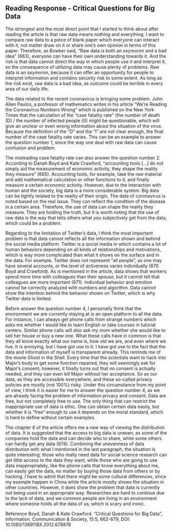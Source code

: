 ## Reading Response -  Critical Questions for Big Data

The strongest and the most direct point that I started to think about after reading the article is that raw data means nothing and everything. I want to compare raw data to a piece of blank paper which everyone can interact with it, not matter draw on it or share one’s own opinion in terms of this paper. Therefore, as Bowker said, “Raw data is both an oxymoron and a bad idea” (663), everyone can have their own understanding towards it. And the risk is that data cannot direct the way in which people use it and interpret it, so the consequence of utilizing data may cause plenty of problems. Raw data is an oxymoron, because it can offer an opportunity for people to interpret information and contains security risk to some extent. As long as the risk exist, raw data is a bad idea, as outcome could be terrible in every area of our daily life.



The data related to the recent coronavirus is bringing some problem. John Allen Paulos, a professor of mathematics writes in his article “We’re Reading the Coronavirus Numbers Wrong” which is published on the New York Times that the calculation of the “case fatality rate” (the number of death (D) / the number of infected people (I)) might be questionable, which will give an unclear or even wrong information about the situation of the virus. Because the definition of the “D” and the “I” are not clear enough, the final number of the case fatality rate varies. This can be an example to answer the question number 1, since the way one deal with raw data can cause confusion and problem.



The misleading case fatality rate can also answer the question number 2. According to Danah Boyd and Kate Crawford, “accounting tools [...] do not simply aid the measurement of economic activity, they shape the reality they measure” (665). Accounting tools, for example, take the raw material and add mathematical calculation or other functions to it, and finally measure a certain economic activity. However, due to the interaction with human and the society, big data is a more considerable system. Big data can be tightly related to the reality of their origin. The data of coronavirus is noted based on the real issue. They can reflect the condition of the disease in a certain area. Therefore, the use of data can shape the reality they measure. They are holding the truth, but it is worth noting that the use of raw data is the way that tells others what you subjectively get from the data, which could be a problem.



Regarding to the limitation of Twitter’s data, I think the most important problem is that data cannot reflects all the information shown and behind the social media platform. Twitter is a social media in which contains a lot of human behaviors depending on all kinds of relationships and motivations, which is way more complicated than what it shows on the surface and in the data. For example. Twitter does not represent “all people”, as one may have several accounts, or the level of activeness varies individually (670 Boyd and Crawford). As is mentioned in the article, data shows that workers spend more time with colleagues than their spouse, but it cannot tell that colleagues are more important (671). Individual behavior and emotion cannot be correctly analyzed with numbers and algorithm. Data cannot show the intention behind the behavior shown on Twitter, which is why Twitter data is limited.



Before answer the question number 4, I personally think that the environment we are currently staying at is an open platform to all the data. For instance, I can always get phone calls from strange numbers which asks me whether I would like to learn English or take courses in tutorial centers. Similar phone calls will also ask my mom whether she would like to sell her house or buy a new one. What these calls have in common is that they all know exactly what our name is, how old we are, and even where we live. It is annoying, but I have got use to it. I have got use to the fact that the data and information of myself is transparent already. This reminds me of the movie Ghost in the Shell. Every time that the scientists want to hack into Major’s body to get some function repaired, they will seemingly ask for Major’s consent; however, it finally turns out that no consent is actually needed, and they can even kill Major without her acceptance. So as our data, as they are accessible everywhere, and these so-called privacy policies are mostly (not 100%) risky. Under this circumstance from my point of view, I think it is easier for me to answer the question number 4, as we are already facing the problem of information privacy and consent. Data are free, but not completely free to use. The only thing that can restrict the inappropriate use of data is ethic. One can obtain certain data easily, but whether it is “free” enough to use it depends on the moral standard, which is hard to define without certain examples.



The chapter 6 of the article offers me a new way of viewing the distribution of data. It is suggested that the access to big data is uneven, as some of the companies hold the data and can decide who to share, while some others can hardly get any data (674). Combining the unevenness of data distribution with what I mentioned in the last paragraph, the situation is quite interesting: those who really need data for social science research can get little access to the data they want, while those who are going to use data inappropriately, like the phone calls that know everything about me, can easily get the data, no matter by buying those data from others or by hacking. I have to admit that there might be some cultural differences, since my example happen in China while the article mostly shows the situation in other countries. However, it does show the problem that data is currently not being used in an appropriate way. Researches are hard to continue due to the lack of data, and we common people are living in an environment where someone holds all the data of us, which is scary and ironic.



Reference
Boyd, Danah & Kate Crawford. “Critical Questions for Big Data”, Information, Communication & Society, 15:5, 662-679, DOI: 10.1080/1369118X.2012.678878
